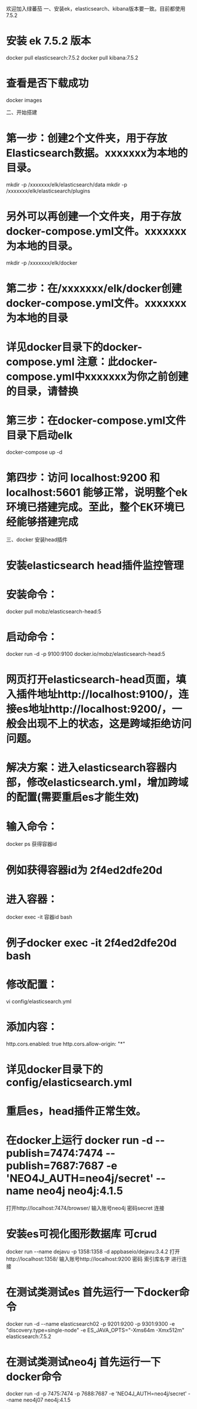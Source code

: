 欢迎加入绿蕃茄
一、安装ek，elasticsearch、kibana版本要一致。目前都使用7.5.2
# 安装 ek 7.5.2 版本
docker pull elasticsearch:7.5.2
docker pull kibana:7.5.2
# 查看是否下载成功
docker images

二、开始搭建
# 第一步：创建2个文件夹，用于存放Elasticsearch数据。xxxxxxx为本地的目录。
mkdir -p /xxxxxxx/elk/elasticsearch/data
mkdir -p /xxxxxxx/elk/elasticsearch/plugins
# 另外可以再创建一个文件夹，用于存放docker-compose.yml文件。xxxxxxx为本地的目录。
mkdir -p /xxxxxxx/elk/docker
# 第二步：在/xxxxxxx/elk/docker创建docker-compose.yml文件。xxxxxxx为本地的目录
# 详见docker目录下的docker-compose.yml 注意：此docker-compose.yml中xxxxxxx为你之前创建的目录，请替换
# 第三步：在docker-compose.yml文件目录下启动elk
docker-compose up -d
# 第四步：访问 localhost:9200 和 localhost:5601 能够正常，说明整个ek环境已搭建完成。至此，整个EK环境已经能够搭建完成

三、docker 安装head插件
# 安装elasticsearch head插件监控管理
# 安装命令：
docker pull mobz/elasticsearch-head:5
# 启动命令：
docker run -d -p 9100:9100 docker.io/mobz/elasticsearch-head:5
# 网页打开elasticsearch-head页面，填入插件地址http://localhost:9100/，连接es地址http://localhost:9200/，一般会出现不上的状态，这是跨域拒绝访问问题。
# 解决方案：进入elasticsearch容器内部，修改elasticsearch.yml，增加跨域的配置(需要重启es才能生效)
# 输入命令：
docker ps      获得容器id
# 例如获得容器id为 2f4ed2dfe20d
# 进入容器：
docker exec -it 容器id bash
# 例子docker exec -it 2f4ed2dfe20d bash
# 修改配置：
vi config/elasticsearch.yml
# 添加内容：
http.cors.enabled: true
http.cors.allow-origin: "*"
# 详见docker目录下的config/elasticsearch.yml
# 重启es，head插件正常生效。

# 在docker上运行 docker run -d --publish=7474:7474 --publish=7687:7687 -e 'NEO4J_AUTH=neo4j/secret' --name neo4j neo4j:4.1.5
打开http://localhost:7474/browser/ 输入账号neo4j 密码secret 连接

# 安装es可视化图形数据库 可crud
docker run --name dejavu -p 1358:1358 -d appbaseio/dejavu:3.4.2
打开http://localhost:1358/  输入账号http://localhost:9200 密码 索引库名字 进行连接
# 在测试类测试es 首先运行一下docker命令
docker run -d --name elasticsearch02 -p 9201:9200 -p 9301:9300 -e "discovery.type=single-node" -e ES_JAVA_OPTS="-Xms64m -Xmx512m" elasticsearch:7.5.2
# 在测试类测试neo4j 首先运行一下docker命令
docker run -d -p 7475:7474 -p 7688:7687 -e 'NEO4J_AUTH=neo4j/secret' --name neo4j07 neo4j:4.1.5